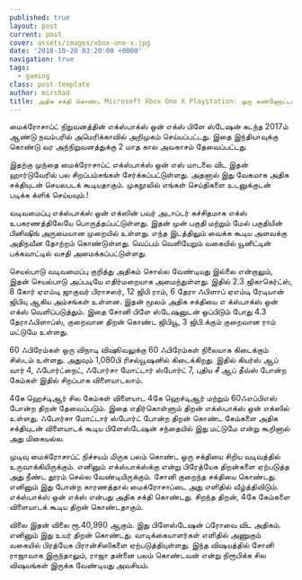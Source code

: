 ```yaml
---
published: true
layout: post
current: post
cover: assets/images/xbox-one-x.jpg
date: '2018-10-20 03:20:00 +0000'
navigation: true
tags:
  - gaming
class: post-template
author: mirshad
title: அதிக சக்தி கொண்ட Microsoft Xbox One X Playstation: ஒரு கண்ணோட்டம்!
---
```

மைக்ரோசாப்ட் நிறுவனத்தின் எக்ஸ்பாக்ஸ் ஒன் எக்ஸ் பிளே ஸ்டேஷன் கடந்த 2017ம் ஆண்டு நவம்பரில் அமெரிக்காவில் அறிமுகம் செய்யப்பட்டது. இதை இந்தியாவுக்கு கொண்டு வர அந்நிறுவனத்துக்கு 2 மாத கால அவகாசம் தேவைப்பட்டது.

இதற்கு முந்தை மைக்ரோசாப்ட் எக்ஸ்பாக்ஸ் ஒன் எஸ் மாடலை விட இதன் ஹார்டுவேரில் பல சிறப்பம்சங்கள் சேர்க்கப்பட்டுள்ளது. அதனால் இது வேகமாக அதிக சக்தியுடன் செயலபடக் கூடியதாகும். முகநூலில் எங்கள் செய்திகளை உடனுக்குடன் படிக்க க்ளிக் செய்யவும்.!

வடிவமைப்பு எக்ஸ்பாக்ஸ் ஒன் எக்ஸின் பவர் அடாப்டர் கச்சிதமாக எக்ஸ் உபகரணத்திலேயே பொருத்தப்பட்டுள்ளது. இதன் முன் பகுதி மற்றும் மேல் பகுதியின் பினிஷிங் அருமையான முறையில் உள்ளது. எந்த இடத்திலும் வைக்க கூடிய அளவக்கு அதிநவீன தோற்றம் கொண்டுள்ளது. வெப்பம் வெளியேறும் வகையில் யூனிட்டின் பக்கவாட்டில் வசதி அமைக்கப்பட்டுள்ளது.

செயல்பாடு வடிவமைப்பு குறித்து அதிகம் சொல்ல வேண்டியது இல்லை என்றாலும், இதன் செயல்பாடு அப்படியே எதிர்மறையாக அமைந்துள்ளது. இதில் 2.3 ஜிகாகெர்ட்ஸ், 8 கோர் ஏஎம்டி ஜாகுவர் பிராசஸர், 12 ஜிபி ராம், 6 தேரா ஃபிளாப் ஏஎம்டி ரேடியான் ஜிபியு ஆகிய அம்சங்கள் உள்ளன. இதன் மூலம் அதிக சக்தியை எ க்ஸ்பாக்ஸ் ஒன் எக்ஸ் வெளிப்படுத்தும். இதை சோனி பிளே ஸ்டேஷனுடன் ஒப்பிடும் போது 4.3 தேராஃபிளாப்ஸ், குறைவான திறன் கொண்ட ஜிபியூ, 3 ஜிபி.க்கும் குறைவான ராம் மட்டுமே உள்ளது.

60 ஃபிரேம்கள் ஒரு விநாடி விஷூவலுக்கு 60 ஃபிரேம்கள் நிலையாக கிடைக்கும் சிஸ்டம் உள்ளது. அதுவும் 1,080பி ரிசல்யூஷனில் கிடைக்கிறது. இதில் கியர்ஸ் ஆப் வார் 4, ஃபோர்ட்நைட், ஃபோர்சா மோட்டார் ஸ்போர்ட் 7, புதிய சீ ஆப் தீவ்ஸ் போன்ற கேம்கள் இதில் சிறப்பாக விளையாடலாம்.

4கே ஹெச்டிஆர் சில கேம்கள் விளையாட 4கே ஹெச்டிஆர் மற்றும் 60ஃஎப்பிஎஸ் போன்ற திறன் தேவைப்படும். இதை எதிர்கொள்ளும் திறன் எக்ஸ்பாக்ஸ் ஒன் எக்ஸில் உள்ளது. ஃபோர்சா மோட்டார் ஸ்போர்ட் போன்ற திறன் கொண்ட கேம்களை அதிக சக்தியுடன் விளையாடக் கூடிய பிளேஸ்டேஷன் சந்தையில் இது மட்டுமே என்று கூறினால் அது மிகையல்ல.

முடிவு மைக்ரோசாப்ட் நிச்சயம் மிருக பலம் கொண்ட ஒரு சக்தியை சிறிய வடிவத்தில் உருவாக்கியிருக்கும். எனினும் எக்ஸ்பாக்ஸ்க்கு என்று பிரேத்யேக திறன்களை ஏற்படுத்த அது நீண்ட தூரம் செல்ல வேண்டியிருக்கும். சோனி குறைந்த சக்தியை கொண்டது. எனினும் இது போன்ற காரணத்தால் மைக்ரோசாப்டை அது எளிதில் வீழ்த்திவிடும். எக்ஸ்பாக்ஸ் ஒன் எக்ஸ் என்பது அதிக சக்தி கொண்டது. சிறந்த திறன், 4கே கேம்களை விளையாடக் கூடிய திறன் கொண்டதாகும்.

விலை இதன் விலை ரூ.40,990 ஆகும். இது பிளேஸ்டேஷன் ப்ரோவை விட அதிகம். எனினும் இது உயர் திறன் கொண்டது. வாடிக்கையாளர்கள் எளிதில் அணுகும் வகையில் பிரத்யேக பிரான்சிஸிகளை ஏற்படுத்தியுள்ளது. இந்த விஷயத்தில் சோனி ராஜாவாக இருந்தாலும், ராஜா தன்னை பலம் கொண்டவன் என்று நிரூபிக்க சில விஷயங்கள் இருக்க வேண்டியது அவசியம்.